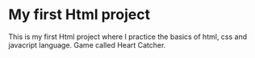 # My first Html project

This is my first Html project where I practice the basics of html, css and javacript language.
Game called Heart Catcher. 
